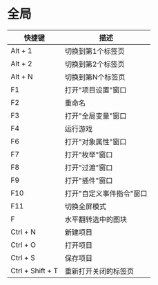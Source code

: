 # 全局

| 快捷键           | 描述                     |
| ---------------- | ------------------------ |
| Alt + 1          | 切换到第1个标签页        |
| Alt + 2          | 切换到第2个标签页        |
| Alt + N          | 切换到第N个标签页        |
| F1               | 打开"项目设置"窗口       |
| F2               | 重命名                   |
| F3               | 打开"全局变量"窗口       |
| F4               | 运行游戏                 |
| F6               | 打开"对象属性"窗口       |
| F7               | 打开"枚举"窗口           |
| F8               | 打开"过渡"窗口           |
| F9               | 打开"插件"窗口           |
| F10              | 打开"自定义事件指令"窗口 |
| F11              | 切换全屏模式             |
| F                | 水平翻转选中的图块       |
| Ctrl + N         | 新建项目                 |
| Ctrl + O         | 打开项目                 |
| Ctrl + S         | 保存项目                 |
| Ctrl + Shift + T | 重新打开关闭的标签页     |
